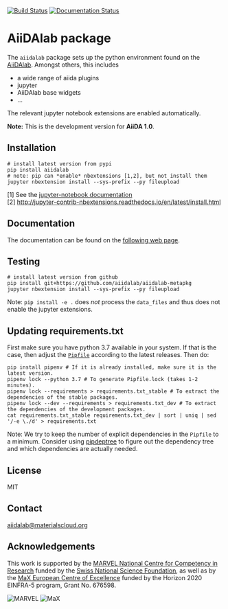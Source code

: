 [![Build Status](https://travis-ci.org/aiidalab/aiidalab.svg?branch=master)](https://travis-ci.org/aiidalab/aiidalab)
[![Documentation Status](https://readthedocs.org/projects/aiidalab/badge/)](https://aiidalab.readthedocs.io/)
# AiiDAlab package

The `aiidalab` package sets up the python environment found on the
[AiiDAlab](https://aiidalab.materialscloud.org).
Amongst others, this includes

 * a wide range of aiida plugins
 * jupyter
 * AiiDAlab base widgets
 * ...

The relevant jupyter notebook extensions are enabled automatically.

**Note:** This is the development version for **AiiDA 1.0**.

## Installation

```
# install latest version from pypi
pip install aiidalab
# note: pip can *enable* nbextensions [1,2], but not install them
jupyter nbextension install --sys-prefix --py fileupload        
```
[1] See the [jupyter-notebook documentation](http://jupyter-notebook.readthedocs.io/en/stable/examples/Notebook/Distributing%20Jupyter%20Extensions%20as%20Python%20Packages.html#Automatically-enabling-a-server-extension-and-nbextension)  
[2] http://jupyter-contrib-nbextensions.readthedocs.io/en/latest/install.html

## Documentation
The documentation can be found on the [following web page](https://aiidalab.readthedocs.io).

## Testing

```
# install latest version from github
pip install git+https://github.com/aiidalab/aiidalab-metapkg
jupyter nbextension install --sys-prefix --py fileupload        
```

Note: `pip install -e .` does *not* process the `data_files` and thus does not enable the jupyter extensions.

## Updating requirements.txt

First make sure you have python 3.7 available in your system.
If that is the case, then adjust the [`Pipfile`](Pipfile) according to the latest releases.
Then do:
```
pip install pipenv # If it is already installed, make sure it is the latest version.
pipenv lock --python 3.7 # To generate Pipfile.lock (takes 1-2 minutes).
pipenv lock --requirements > requirements.txt_stable # To extract the dependencies of the stable packages.
pipenv lock --dev --requirements > requirements.txt_dev # To extract the dependencies of the development packages.
cat requirements.txt_stable requirements.txt_dev | sort | uniq | sed '/-e \./d' > requirements.txt
```

Note: We try to keep the number of explicit dependencies in the `Pipfile` to a minimum.
Consider using [pipdeptree](https://pypi.org/project/pipdeptree/) to figure out the dependency tree and which dependencies are actually needed.

## License

MIT

## Contact

aiidalab@materialscloud.org

## Acknowledgements

This work is supported by the [MARVEL National Centre for Competency in Research](<http://nccr-marvel.ch>)
funded by the [Swiss National Science Foundation](<http://www.snf.ch/en>), as well as by the [MaX
European Centre of Excellence](<http://www.max-centre.eu/>) funded by the Horizon 2020 EINFRA-5 program,
Grant No. 676598.

![MARVEL](miscellaneous/logos/MARVEL.png)
![MaX](miscellaneous/logos/MaX.png)

